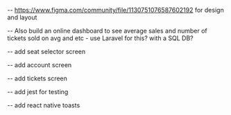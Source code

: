 <!-- DONE -->

<!-- -- https://developer.themoviedb.org/reference/movie-now-playing-list api to fetch basic movie data -->
<!-- -- https://image.tmdb.org/t/p/original - is the image path for the posters -->
<!-- -- create FlatList component for front page (2 cols, poster image and movie name below) -->
<!-- -- add rneui for styling -->
<!-- -- add vector icons -->
<!-- -- add movies details screen -->
<!-- -- add react native navigation -->

<!-- TODO -->

-- https://www.figma.com/community/file/1130751076587602192 for design and layout

-- Also build an online dashboard to see average sales and number of tickets sold on avg and etc - use Laravel for this? with a SQL DB?

-- add seat selector screen

-- add account screen

-- add tickets screen

-- add jest for testing

-- add react native toasts
